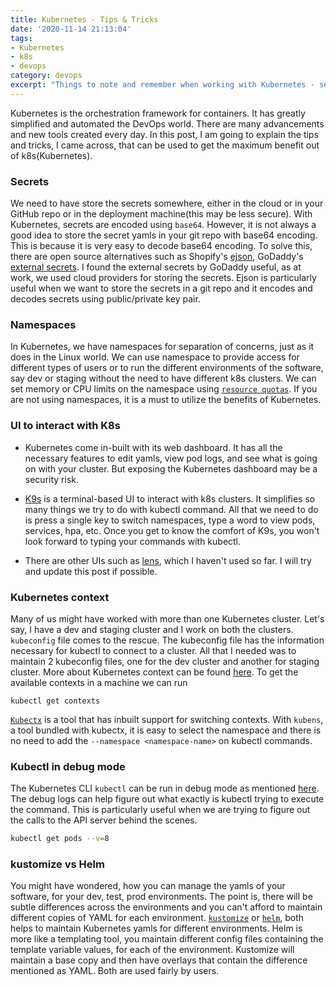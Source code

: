 ```yaml
---
title: Kubernetes - Tips & Tricks
date: '2020-11-14 21:13:04'
tags:
- Kubernetes
- k8s
- devops
category: devops
excerpt: "Things to note and remember when working with Kubernetes - set of beginner friendly tips"
---
```

Kubernetes is the orchestration framework for containers. It has greatly simplified and automated the DevOps world. There are many advancements and new tools created every day. In this post, I am going to explain the tips and tricks, I came across, that can be used to get the maximum benefit out of k8s(Kubernetes).

### Secrets
We need to have store the secrets somewhere, either in the cloud or in your GitHub repo or in the deployment machine(this may be less secure). With Kubernetes, secrets are encoded using `base64`. However, it is not always a good idea to store the secret yamls in your git repo with base64 encoding. This is because it is very easy to decode base64 encoding. To solve this, there are open source alternatives such as Shopify's [ejson](https://github.com/Shopify/ejson), GoDaddy's [external secrets](https://github.com/godaddy/kubernetes-external-secrets). I found the external secrets by GoDaddy useful, as at work, we used cloud providers for storing the secrets. Ejson is particularly useful when we want to store the secrets in a git repo and it encodes and decodes secrets using public/private key pair.

### Namespaces
In Kubernetes, we have namespaces for separation of concerns, just as it does in the Linux world. We can use namespace to provide access for different types of users or to run the different environments of the software, say dev or staging without the need to have different k8s clusters. We can set memory or CPU limits on the namespace using [`resource quotas`](https://kubernetes.io/docs/concepts/policy/resource-quotas/).  If you are not using namespaces, it is a must to utilize the benefits of Kubernetes.

### UI to interact with K8s
- Kubernetes come in-built with its web dashboard. It has all the necessary features to edit yamls, view pod logs, and see what is going on with your cluster. But exposing the Kubernetes dashboard may be a security risk. 

- [K9s](https://k9scli.io/) is a terminal-based UI to interact with k8s clusters. It simplifies so many things we try to do with kubectl command. All that we need to do is press a single key to switch namespaces, type a word to view pods, services, hpa, etc. Once you get to know the comfort of K9s, you won't look forward to typing your commands with kubectl.  
- There are other UIs such as [lens](https://k8slens.dev/), which I haven't used so far. I will try and update this post if possible.

### Kubernetes context 
Many of us might have worked with more than one Kubernetes cluster. Let's say, I have a dev and staging cluster and I work on both the clusters. `kubeconfig` file comes to the rescue. The kubeconfig file has the information necessary for kubectl to connect to a cluster. All that I needed was to maintain 2 kubeconfig files, one for the dev cluster and another for staging cluster. More about Kubernetes context can be found [here](https://kubernetes.io/docs/tasks/access-application-cluster/configure-access-multiple-clusters/). To get the available contexts in a machine we can run
```
kubectl get contexts
```
[`Kubectx`](https://github.com/ahmetb/kubectx) is a tool that has inbuilt support for switching contexts. With `kubens`, a tool bundled with kubectx, it is easy to select the namespace and there is no need to add the `--namespace <namespace-name>` on kubectl commands.

### Kubectl in debug mode
The Kubernetes CLI `kubectl` can be run in debug mode as mentioned [here](https://kubernetes.io/docs/reference/kubectl/cheatsheet/#kubectl-output-verbosity-and-debugging). The debug logs can help figure out what exactly is kubectl trying to execute the command. This is particularly useful when we are trying to figure out the calls to the API server behind the scenes.
```sh
kubectl get pods --v=8
```

### kustomize vs Helm
You might have wondered, how you can manage the yamls of your software, for your dev, test, prod environments. The point is, there will be subtle differences across the environments and you can't afford to maintain different copies of YAML for each environment. [`kustomize`](https://github.com/kubernetes-sigs/kustomize) or [`helm`](https://helm.sh/), both helps to maintain Kubernetes yamls for different environments. Helm is more like a templating tool, you maintain different config files containing the template variable values, for each of the environment. Kustomize will maintain a base copy and then have overlays that contain the difference mentioned as YAML. Both are used fairly by users.
